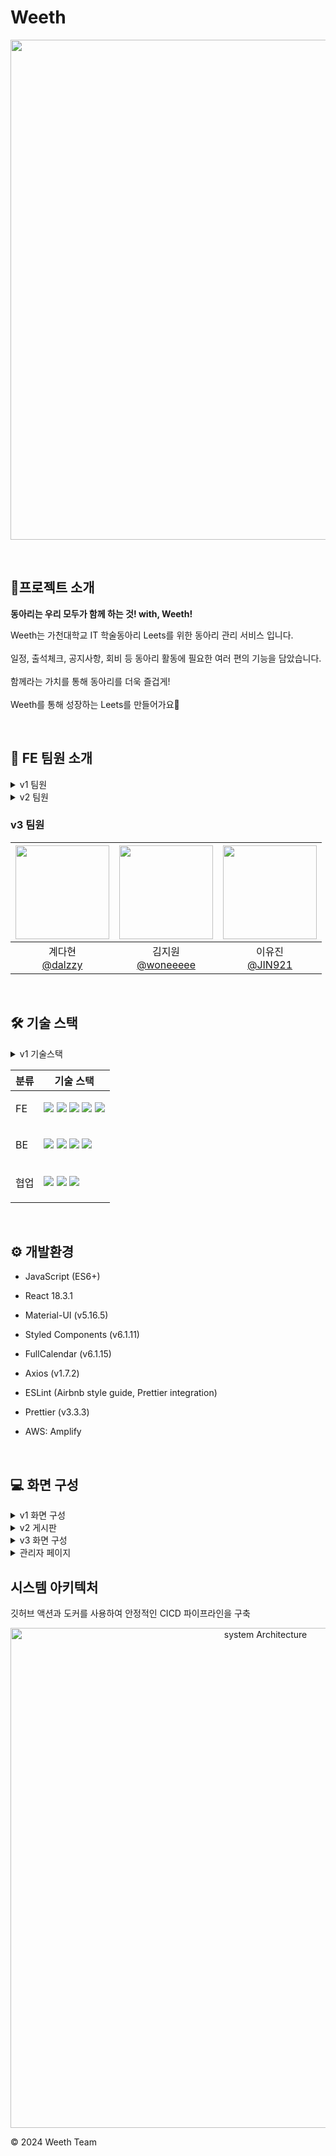 # Weeth  
  
<p align="center">  <img src="https://github.com/user-attachments/assets/3cedb8ae-59dc-4f09-b170-c6ec430b29d1" width="800px">  
</p>  
  
<br>  
  
## 📱프로젝트 소개  
  
  
**동아리는 우리 모두가 함께 하는 것! with, Weeth!**  
  
Weeth는 가천대학교 IT 학술동아리 Leets를 위한 동아리 관리 서비스 입니다.  
<br>일정, 출석체크, 공지사항, 회비 등 동아리 활동에 필요한 여러 편의 기능을 담았습니다.  
<br>함께라는 가치를 통해 동아리를 더욱 즐겁게!  
<br>Weeth를 통해 성장하는 Leets를 만들어가요🌟  
  
<br>  
  
## 🤝 FE 팀원 소개  

<details>
  <summary>v1 팀원</summary>

| <img src="https://avatars.githubusercontent.com/u/92977621?v=4" width="150" height="150"/> | <img src="https://avatars.githubusercontent.com/u/84452202?v=4" width="150" height="150"/> | <img src="https://avatars.githubusercontent.com/u/154235509?v=4" width="150" height="150"/> |
|:-:|:-:|:-:|
| 박예진<br/>[@yezzan9](https://github.com/yezzan9) | 이유진<br/>[@JIN921](https://github.com/JIN921) | 양혜원<br/>[@hyewonimdang](https://github.com/hyewonimdang) |

</details>


<details>
  <summary>v2 팀원</summary>
  
### 유저 페이지
  
|<img src="https://avatars.githubusercontent.com/u/92977621?v=4" width="150" height="150"/>|<img src="https://avatars.githubusercontent.com/u/84452202?v=4" width="150" height="150"/>|<img src="https://avatars.githubusercontent.com/u/101498350?v=4" width="150" height="150"/>|
|:-:|:-:|:-:|
|박예진<br/>[@yezzan9](https://github.com/yezzan9)|이유진<br/>[@JIN921](https://github.com/JIN921)|조혜원<br/>[@One-HyeWon](https://github.com/One-HyeWon)|
### 어드민 페이지

|<img src="https://avatars.githubusercontent.com/u/134191693?v=4" width="150" height="150"/>|<img src="https://avatars.githubusercontent.com/u/143994508?v=4" width="150" height="150"/>|
|:-:|:-:|
|계다현<br/>[@dalzzy](https://github.com/dalzzy)|김지원<br/>[@woneeeee](https://github.com/woneeeee)|
</details>

### v3 팀원

|<img src="https://avatars.githubusercontent.com/u/134191693?v=4" width="150" height="150"/>|<img src="https://avatars.githubusercontent.com/u/143994508?v=4" width="150" height="150"/>|<img src="https://avatars.githubusercontent.com/u/84452202?v=4" width="150" height="150"/>|
|:-:|:-:|:-:|
|계다현<br/>[@dalzzy](https://github.com/dalzzy)|김지원<br/>[@woneeeee](https://github.com/woneeeee)|이유진<br/>[@JIN921](https://github.com/JIN921)|
  
<br/>  
  
## 🛠 기술 스택  

<details>
  <summary>v1 기술스택</summary>

  <table>
    <thead>
      <tr>
        <th>분류</th>
        <th>기술 스택</th>
      </tr>
    </thead>
    <tbody>
      <tr>
        <td><p>FE</p></td>
        <td>
          <img src="https://img.shields.io/badge/react-61DAFB?style=for-the-badge&logo=react&logoColor=black">
          <img src="https://img.shields.io/badge/javascript-F7DF1E?style=for-the-badge&logo=javascript&logoColor=black">
          <img src="https://img.shields.io/badge/styledcomponents-DB7093?style=for-the-badge&logo=styledcomponents&logoColor=white">
          <img src="https://img.shields.io/badge/css-1572B6?style=for-the-badge&logo=css3&logoColor=white">
        </td>
      </tr>
      <tr>
        <td><p>BE</p></td>
        <td>
          <img src="https://img.shields.io/badge/spring-6DB33F?style=for-the-badge&logo=spring&logoColor=white">
          <img src="https://img.shields.io/badge/springboot-6DB33F?style=for-the-badge&logo=springboot&logoColor=white">
          <img src="https://img.shields.io/badge/springsecurity-6DB33F?style=for-the-badge&logo=springsecurity&logoColor=white">
          <img src="https://img.shields.io/badge/mysql-4479A1?style=for-the-badge&logo=mysql&logoColor=white">
        </td>
      </tr>
      <tr>
        <td><p>협업</p></td>
        <td>
          <img src="https://img.shields.io/badge/github-181717?style=for-the-badge&logo=github&logoColor=white">
          <img src="https://img.shields.io/badge/Notion-000000?style=for-the-badge&logo=Notion&logoColor=white">
          <img src="https://img.shields.io/badge/Figma-F24E1E?style=for-the-badge&logo=Figma&logoColor=ffffff">
        </td>
      </tr>
    </tbody>
  </table>

</details>

  <table>
    <thead>
      <tr>
        <th>분류</th>
        <th>기술 스택</th>
      </tr>
    </thead>
    <tbody>
      <tr>
        <td><p>FE</p></td>
        <td> 
          <img src="https://img.shields.io/badge/vite-646cff?style=for-the-badge&logo=vite&logoColor=white">
          <img src="https://img.shields.io/badge/react-61DAFB?style=for-the-badge&logo=react&logoColor=black">
          <img src="https://img.shields.io/badge/typescript-3178C6?style=for-the-badge&logo=typescript&logoColor=white">
          <img src="https://img.shields.io/badge/styledcomponents-DB7093?style=for-the-badge&logo=styledcomponents&logoColor=white">
          <img src="https://img.shields.io/badge/css-1572B6?style=for-the-badge&logo=css3&logoColor=white">
        </td>
      </tr>
      <tr>
        <td><p>BE</p></td>
        <td>
          <img src="https://img.shields.io/badge/spring-6DB33F?style=for-the-badge&logo=spring&logoColor=white">
          <img src="https://img.shields.io/badge/springboot-6DB33F?style=for-the-badge&logo=springboot&logoColor=white">
          <img src="https://img.shields.io/badge/springsecurity-6DB33F?style=for-the-badge&logo=springsecurity&logoColor=white">
          <img src="https://img.shields.io/badge/mysql-4479A1?style=for-the-badge&logo=mysql&logoColor=white">
        </td>
      </tr>
      <tr>
        <td><p>협업</p></td>
        <td>
          <img src="https://img.shields.io/badge/github-181717?style=for-the-badge&logo=github&logoColor=white">
          <img src="https://img.shields.io/badge/Notion-000000?style=for-the-badge&logo=Notion&logoColor=white">
          <img src="https://img.shields.io/badge/Figma-F24E1E?style=for-the-badge&logo=Figma&logoColor=ffffff">
        </td>
      </tr>
    </tbody>
  </table>
<br />  
  
## ⚙️ 개발환경  
  
  
- JavaScript (ES6+)

- React 18.3.1

- Material-UI (v5.16.5)

- Styled Components (v6.1.11)

- FullCalendar (v6.1.15)

- Axios (v1.7.2)

- ESLint (Airbnb style guide, Prettier integration)

- Prettier (v3.3.3)

- AWS: Amplify
  
<br>  
  
## 💻 화면 구성  
<details>
  <summary>v1 화면 구성</summary>

  ### 로그인, 홈  
  
<p align="center">    
<img src="https://github.com/user-attachments/assets/f1d8ee1c-d26b-4079-92f3-2535f8255d20" height="500px">  
     <img src="https://github.com/user-attachments/assets/d8277577-c894-4d47-bc14-36f47e4c3832" height="500px">  
</p>  
<br>  
  
### 캘린더  
  
  
  
<p align="center">    
<img src="https://github.com/user-attachments/assets/102b2fad-cfc5-4782-a850-f5bd98584b55" height="500px">  
    <img src="https://github.com/user-attachments/assets/50028c19-187c-42ee-a271-97e8a33f771d" height="500px">  
</p>  
  
<br>  
  
### 출석  
  
출석은 정기모임 당일에 제공되는 출석 코드를 사용해 출석을 저장합니다.  
  
<p align="center">    
<img src="https://github.com/user-attachments/assets/f99eee33-8493-423c-b032-aca33b2d5a14" height="500px">  
   <img src="https://github.com/user-attachments/assets/2dec5601-8402-4f81-badf-ec278aeef144" height="500px">  
</p>  
  
<br>  
  
### 게시판  
  
  
<p align="center">    
<img src="https://github.com/user-attachments/assets/c35dd751-c8a7-40ef-bc3f-bb35711c65d5" height="500px">  
   <img src="https://github.com/user-attachments/assets/6ef7c09c-c672-4e56-bb4b-20672fd52a83" height="500px">  
</p>  
  
<br>  
  
### 멤버  
  
  
<p align="center">    
<img src="https://github.com/user-attachments/assets/f0d40a3d-086f-47fe-9659-2705e2681523" height="500px">  
   <img src="https://github.com/user-attachments/assets/d2c1a7c0-dd05-4c32-ac36-9b4d7509b082" height="500px">  
</p>  
  
<br>  
  
### 회비  
  
<p align="center">    
<img src="https://github.com/user-attachments/assets/b0cdee95-558c-4dc6-b0e6-86167aed23be" height="500px">  
   <img src="https://github.com/user-attachments/assets/72002051-9f8f-48f8-99f1-3107f04772e4" height="500px">  
</p>  
<hr>
</details>
<details>
  <summary>v2 게시판</summary>
  <img width="1920" height="1080" alt="게시판 v2" src="https://github.com/user-attachments/assets/1738189c-4b21-432b-a59d-72d084764b4f" />

</details>

<details>
  <summary>v3 화면 구성</summary>

  ### 로그인&회원가입
  <img width="1928" height="1088" alt="로그인" src="https://github.com/user-attachments/assets/681486e3-a7fb-41e5-a23e-53e9a392d110" />
  
  ### 홈&멤버
  <img width="1920" height="1080" alt="홈 멤버" src="https://github.com/user-attachments/assets/09621eb5-18ec-4742-be37-f13c608d0de8" />

  ### 출석
  <img width="1920" height="1080" alt="출석" src="https://github.com/user-attachments/assets/221f773b-ddc4-491d-ba6e-68043a306a1e" />

  ### 캘린더
  <img width="1920" height="1080" alt="캘린더" src="https://github.com/user-attachments/assets/74549da5-97dd-427c-9984-8da0ab1fd387" />

  ### 게시판
  <img width="1920" height="1080" alt="게시판 v3" src="https://github.com/user-attachments/assets/d2bfbabb-aad0-41a0-8d63-72a268a5385b" />

  ### 회비
  <img width="1920" height="1080" alt="회비" src="https://github.com/user-attachments/assets/466445a1-2390-4ef0-9feb-2c58ee778788" />



</details>

  
<details>
<summary>관리자 페이지</summary>
<img width="1512" alt="스크린샷 2024-08-16 오후 3 03 12" src="https://github.com/user-attachments/assets/f97839d7-06f9-4d98-af40-ac97b6b205da">
<img width="1512" alt="스크린샷 2024-08-16 오후 3 03 29" src="https://github.com/user-attachments/assets/f17be493-97c7-4bff-8d6a-e72396a19321">
<img width="1512" alt="스크린샷 2024-08-16 오후 2 59 41" src="https://github.com/user-attachments/assets/c9a46ef8-8b09-4a3e-9774-4d6a1093b358">
<img width="1512" alt="스크린샷 2024-08-16 오후 3 04 12" src="https://github.com/user-attachments/assets/75ef4001-e7e0-40f0-b948-a2c5e7c4bb44">
<img width="1512" alt="스크린샷 2024-08-16 오후 3 13 11" src="https://github.com/user-attachments/assets/08d1166a-f2d4-4df7-8213-67292595fc5f">
<img width="1512" alt="스크린샷 2024-08-16 오후 3 06 00" src="https://github.com/user-attachments/assets/f5da3164-ed65-43a5-97b0-ae332edae9bd">

</details>


## 시스템 아키텍처  
  
깃허브 액션과 도커를 사용하여 안정적인 CICD 파이프라인을 구축  
<p align="center">  <img alt="system Architecture" src="https://github.com/user-attachments/assets/828a52db-7125-4f33-b5e7-2ec514a9e3f2" width="800px">  
</p>  
  
  

  
  
  
  
© 2024 Weeth Team
